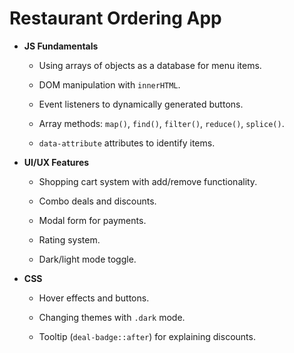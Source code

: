 # Restaurant Ordering App
       
-   **JS Fundamentals**
    
    -   Using arrays of objects as a database for menu items.
        
    -   DOM manipulation with `innerHTML`.
        
    -   Event listeners to dynamically generated buttons.
        
    -   Array methods: `map()`, `find()`, `filter()`, `reduce()`, `splice()`.
        
    -   `data-attribute` attributes to identify items.
        
-   **UI/UX Features**
    
    -   Shopping cart system with add/remove functionality.
        
    -   Combo deals and discounts.
        
    -   Modal form for payments.
        
    -   Rating system.
        
    -   Dark/light mode toggle.
        
-   **CSS**
        
    -   Hover effects and buttons.
        
    -   Changing themes with `.dark` mode.
        
    -   Tooltip (`deal-badge::after`) for explaining discounts.
        
